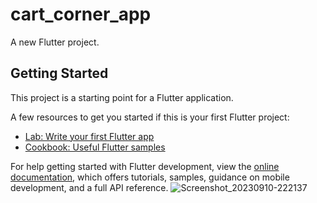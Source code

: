# cart_corner_app

A new Flutter project.

## Getting Started

This project is a starting point for a Flutter application.

A few resources to get you started if this is your first Flutter project:

- [Lab: Write your first Flutter app](https://docs.flutter.dev/get-started/codelab)
- [Cookbook: Useful Flutter samples](https://docs.flutter.dev/cookbook)

For help getting started with Flutter development, view the
[online documentation](https://docs.flutter.dev/), which offers tutorials,
samples, guidance on mobile development, and a full API reference.
![Screenshot_20230910-222137](https://github.com/salahsaleh1015/cart-corner-app/assets/95698184/e192ec1e-c4be-43b3-aff3-9c4184ddf0c4)
